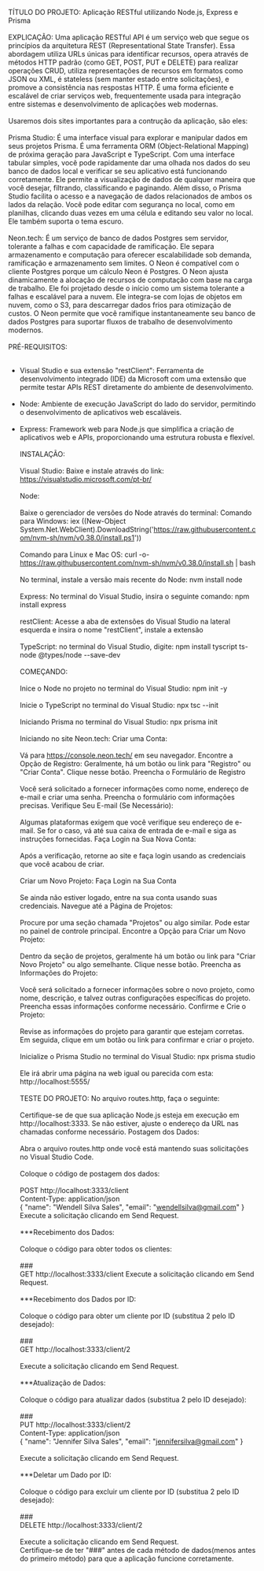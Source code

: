 TÍTULO DO PROJETO:
Aplicação RESTful utilizando Node.js, Express e Prisma
<br><br>
EXPLICAÇÃO:
Uma aplicação RESTful API é um serviço web que segue os princípios da arquitetura REST (Representational State Transfer). Essa abordagem utiliza URLs únicas para identificar recursos, opera através de métodos HTTP padrão (como GET, POST, PUT e DELETE) para realizar operações CRUD, utiliza representações de recursos em formatos como JSON ou XML, é stateless (sem manter estado entre solicitações), e promove a consistência nas respostas HTTP. É uma forma eficiente e escalável de criar serviços web, frequentemente usada para integração entre sistemas e desenvolvimento de aplicações web modernas.
<br><br>
Usaremos dois sites importantes para a contrução da aplicação, são eles:
<br><br>
Prisma Studio:
É uma interface visual para explorar e manipular dados em seus projetos Prisma. É uma ferramenta ORM (Object-Relational Mapping) de próxima geração para JavaScript e TypeScript. Com uma interface tabular simples, você pode rapidamente dar uma olhada nos dados do seu banco de dados local e verificar se seu aplicativo está funcionando corretamente. Ele permite a visualização de dados de qualquer maneira que você desejar, filtrando, classificando e paginando. Além disso, o Prisma Studio facilita o acesso e a navegação de dados relacionados de ambos os lados da relação. Você pode editar com segurança no local, como em planilhas, clicando duas vezes em uma célula e editando seu valor no local. Ele também suporta o tema escuro.
<br><br>
Neon.tech:
É um serviço de banco de dados Postgres sem servidor, tolerante a falhas e com capacidade de ramificação. Ele separa armazenamento e computação para oferecer escalabilidade sob demanda, ramificação e armazenamento sem limites. O Neon é compatível com o cliente Postgres porque um cálculo Neon é Postgres. O Neon ajusta dinamicamente a alocação de recursos de computação com base na carga de trabalho. Ele foi projetado desde o início como um sistema tolerante a falhas e escalável para a nuvem. Ele integra-se com lojas de objetos em nuvem, como o S3, para descarregar dados frios para otimização de custos. O Neon permite que você ramifique instantaneamente seu banco de dados Postgres para suportar fluxos de trabalho de desenvolvimento modernos.
<br><br>
PRÉ-REQUISITOS:
<br><br>
- Visual Studio e sua extensão "restClient":
Ferramenta de desenvolvimento integrado (IDE) da Microsoft com uma extensão que permite testar APIs REST diretamente do ambiente de desenvolvimento.
<br><br>
- Node: 
Ambiente de execução JavaScript do lado do servidor, permitindo o desenvolvimento de aplicativos web escaláveis.
<br><br>
- Express:
Framework web para Node.js que simplifica a criação de aplicativos web e APIs, proporcionando uma estrutura robusta e flexível.
<br><br>
INSTALAÇÃO:
<br><br>
Visual Studio:
Baixe e instale através do link:
https://visualstudio.microsoft.com/pt-br/
<br><br>
Node:
<br><br>
Baixe o gerenciador de versões do Node através do terminal:
Comando para Windows:
iex ((New-Object System.Net.WebClient).DownloadString('https://raw.githubusercontent.com/nvm-sh/nvm/v0.38.0/install.ps1'))
<br><br>
Comando para Linux e Mac OS:
curl -o- https://raw.githubusercontent.com/nvm-sh/nvm/v0.38.0/install.sh | bash
<br><br>
No terminal, instale a versão mais recente do Node:
nvm install node
<br><br>
Express:
No terminal do Visual Studio, insira o seguinte comando:
npm install express
<br><br>
restClient:
Acesse a aba de extensões do Visual Studio na lateral esquerda e insira o nome "restClient", instale a extensão
<br><br>
TypeScript:
no terminal do Visual Studio, digite:
npm install tyscript ts-node @types/node --save-dev
<br><br>
COMEÇANDO:
<br><br>
Inice o Node no projeto no terminal do Visual Studio:
npm init -y
<br><br>
Inicie o TypeScript no terminal do Visual Studio:
npx tsc --init
<br><br>
Iniciando Prisma no terminal do Visual Studio:
npx prisma init
<br><br>
Iniciando no site Neon.tech:
Criar uma Conta:
<br><br>
Vá para https://console.neon.tech/ em seu navegador.
Encontre a Opção de Registro:
Geralmente, há um botão ou link para "Registro" ou "Criar Conta". Clique nesse botão.
Preencha o Formulário de Registro
<br><br>
Você será solicitado a fornecer informações como nome, endereço de e-mail e criar uma senha. Preencha o formulário com informações precisas.
Verifique Seu E-mail (Se Necessário):
<br><br>
Algumas plataformas exigem que você verifique seu endereço de e-mail. Se for o caso, vá até sua caixa de entrada de e-mail e siga as instruções fornecidas.
Faça Login na Sua Nova Conta:
<br><br>
Após a verificação, retorne ao site e faça login usando as credenciais que você acabou de criar.
<br><br>
Criar um Novo Projeto:
Faça Login na Sua Conta
<br><br>
Se ainda não estiver logado, entre na sua conta usando suas credenciais.
Navegue até a Página de Projetos:
<br><br>
Procure por uma seção chamada "Projetos" ou algo similar. Pode estar no painel de controle principal.
Encontre a Opção para Criar um Novo Projeto:
<br><br>
Dentro da seção de projetos, geralmente há um botão ou link para "Criar Novo Projeto" ou algo semelhante. Clique nesse botão.
Preencha as Informações do Projeto:
<br><br>
Você será solicitado a fornecer informações sobre o novo projeto, como nome, descrição, e talvez outras configurações específicas do projeto. Preencha essas informações conforme necessário.
Confirme e Crie o Projeto:
<br><br>
Revise as informações do projeto para garantir que estejam corretas. Em seguida, clique em um botão ou link para confirmar e criar o projeto.
<br><br>
Inicialize o Prisma Studio no terminal do Visual Studio:
npx prisma studio
<br><br>
Ele irá abrir uma página na web igual ou parecida com esta:
http://localhost:5555/
<br><br>
TESTE DO PROJETO:
No arquivo routes.http, faça o seguinte:
<br><br>
Certifique-se de que sua aplicação Node.js esteja em execução em http://localhost:3333. Se não estiver, ajuste o endereço da URL nas chamadas conforme necessário.
Postagem dos Dados:
<br><br>
Abra o arquivo routes.http onde você está mantendo suas solicitações no Visual Studio Code.
<br><br>
Coloque o código de postagem dos dados:
<br><br>
POST http://localhost:3333/client<br>
Content-Type: application/json<br>
{
  "name": "Wendell Silva Sales",
  "email": "wendellsilva@gmail.com"
}
<br>Execute a solicitação clicando em Send Request.
<br><br>
***Recebimento dos Dados:
<br><br>
Coloque o código para obter todos os clientes:
<br><br>
###<br>
GET http://localhost:3333/client
Execute a solicitação clicando em Send Request.
<br><br>
***Recebimento dos Dados por ID:
<br><br>
Coloque o código para obter um cliente por ID (substitua 2 pelo ID desejado):
<br><br>
###<br>
GET http://localhost:3333/client/2
<br><br>
Execute a solicitação clicando em Send Request.
<br><br>
***Atualização de Dados:
<br><br>
Coloque o código para atualizar dados (substitua 2 pelo ID desejado):
<br><br>
###<br>
PUT http://localhost:3333/client/2<br>
Content-Type: application/json<br>
{
  "name": "Jennifer Silva Sales",
  "email": "jennifersilva@gmail.com"
} 
<br><br>
Execute a solicitação clicando em Send Request.
<br><br>
***Deletar um Dado por ID:
<br><br>
Coloque o código para excluir um cliente por ID (substitua 2 pelo ID desejado):
<br><br>
###<br>
DELETE http://localhost:3333/client/2
<br><br>
Execute a solicitação clicando em Send Request.<br>
Certifique-se de ter "###" antes de cada método de dados(menos antes do primeiro método) para que a aplicação funcione corretamente.
